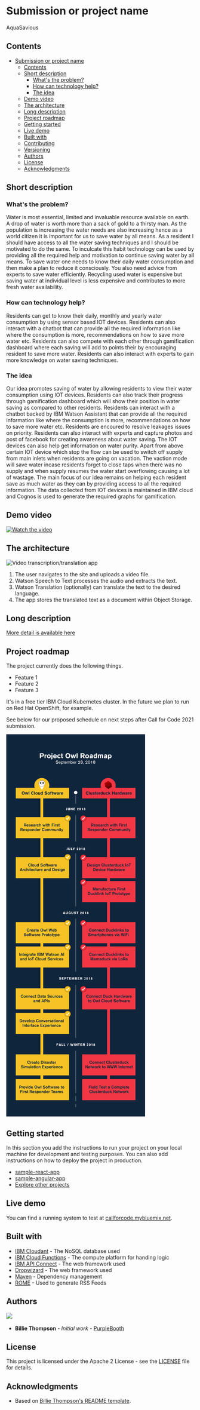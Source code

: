 # Submission or project name
AquaSavious


## Contents

- [Submission or project name](#submission-or-project-name)
  - [Contents](#contents)
  - [Short description](#short-description)
    - [What's the problem?](#whats-the-problem)
    - [How can technology help?](#how-can-technology-help)
    - [The idea](#the-idea)
  - [Demo video](#demo-video)
  - [The architecture](#the-architecture)
  - [Long description](#long-description)
  - [Project roadmap](#project-roadmap)
  - [Getting started](#getting-started)
  - [Live demo](#live-demo)
  - [Built with](#built-with)
  - [Contributing](#contributing)
  - [Versioning](#versioning)
  - [Authors](#authors)
  - [License](#license)
  - [Acknowledgments](#acknowledgments)

## Short description

### What's the problem?

Water is most essential, limited and invaluable resource available on earth. A drop of water is worth more than a sack of gold to a thirsty man. As the population is increasing the water needs are also increasing hence as a world citizen it is important for us to save water by all means. As a resident I should have access to all the water saving techniques and I should be motivated to do the same. To inculcate this habit technology can be used by providing all the required help and motivation to continue saving water by all means. To save water one needs to know their daily water consumption and then make a plan to reduce it consciously. You also need advice from experts to save water efficiently. Recycling used water is expensive but saving water at individual level is less expensive and contributes to more fresh water availability.

### How can technology help?

Residents can get to know their daily, monthly and yearly water consumption by using sensor based IOT devices. Residents can also interact with a chatbot that can provide all the required information like where the consumption is more, recommendations on how to save more water etc. Residents can also compete with each other through gamification dashboard where each saving will add to points their by encouraging resident to save more water. Residents can also interact with experts to gain more knowledge on water saving techniques. 

### The idea

Our idea promotes saving of water by allowing residents to view their water consumption using IOT devices. Residents can also track their progress through gamification dashboard which will show their position in water saving as compared to other residents. Residents can interact with a chatbot backed by IBM Watson Assistant that can provide all the required information like where the consumption is more, recommendations on how to save more water etc. Residents are  encoured to resolve leakages issues on priority. Residents can also interact with experts and capture photos and post of facebook for creating awareness about water saving. The IOT devices can also help get information on water purity.
Apart from above certain IOT device which stop the flow can be used to switch off supply from main inlets when residents are going on vacation. The vaction mode will save water incase residents forget to close taps when there was no supply and when supply resumes the water start overflowing causing a lot of wastage.
The main focus of our idea remains on helping each resident save as much water as they can by providing access to all the required information. The data collected from IOT devices is maintained in IBM cloud and Cognos is used to generate the required graphs for gamification.

## Demo video

[![Watch the video](https://github.com/Call-for-Code/Liquid-Prep/blob/master/images/readme/IBM-interview-video-image.png)](https://youtu.be/vOgCOoy_Bx0)

## The architecture

![Video transcription/translation app](https://developer.ibm.com/developer/tutorials/cfc-starter-kit-speech-to-text-app-example/images/cfc-covid19-remote-education-diagram-2.png)

1. The user navigates to the site and uploads a video file.
2. Watson Speech to Text processes the audio and extracts the text.
3. Watson Translation (optionally) can translate the text to the desired language.
4. The app stores the translated text as a document within Object Storage.

## Long description

[More detail is available here](./docs/DESCRIPTION.md)

## Project roadmap

The project currently does the following things.

- Feature 1
- Feature 2
- Feature 3

It's in a free tier IBM Cloud Kubernetes cluster. In the future we plan to run on Red Hat OpenShift, for example.

See below for our proposed schedule on next steps after Call for Code 2021 submission.

![Roadmap](./images/roadmap.jpg)

## Getting started

In this section you add the instructions to run your project on your local machine for development and testing purposes. You can also add instructions on how to deploy the project in production.

- [sample-react-app](./sample-react-app/)
- [sample-angular-app](./sample-angular-app/)
- [Explore other projects](https://github.com/upkarlidder/ibmhacks)

## Live demo

You can find a running system to test at [callforcode.mybluemix.net](http://callforcode.mybluemix.net/).

## Built with

- [IBM Cloudant](https://cloud.ibm.com/catalog?search=cloudant#search_results) - The NoSQL database used
- [IBM Cloud Functions](https://cloud.ibm.com/catalog?search=cloud%20functions#search_results) - The compute platform for handing logic
- [IBM API Connect](https://cloud.ibm.com/catalog?search=api%20connect#search_results) - The web framework used
- [Dropwizard](http://www.dropwizard.io/1.0.2/docs/) - The web framework used
- [Maven](https://maven.apache.org/) - Dependency management
- [ROME](https://rometools.github.io/rome/) - Used to generate RSS Feeds


## Authors

<a href="https://github.com/Call-for-Code/Project-Sample/graphs/contributors">
  <img src="https://contributors-img.web.app/image?repo=Call-for-Code/Project-Sample" />
</a>

- **Billie Thompson** - _Initial work_ - [PurpleBooth](https://github.com/PurpleBooth)

## License

This project is licensed under the Apache 2 License - see the [LICENSE](LICENSE) file for details.

## Acknowledgments

- Based on [Billie Thompson's README template](https://gist.github.com/PurpleBooth/109311bb0361f32d87a2).
